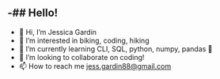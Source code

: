 -## Hello! 
- 
- 👋 Hi, I’m Jessica Gardin
- 👀 I’m interested in biking, coding, hiking
- 🌱 I’m currently learning CLI, SQL, python, numpy, pandas 🐼
- 💞️ I’m looking to collaborate on coding!
- 📫 How to reach me jess.gardin88@gmail.com

<!---
Jgardin875/Jgardin875 is a ✨ special ✨ repository because its `README.md` (this file) appears on your GitHub profile.
You can click the Preview link to take a look at your changes.
--->
